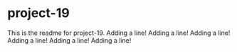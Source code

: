 # project-19

This is the readme for project-19.
Adding a line!
Adding a line!
Adding a line!
Adding a line!
Adding a line!
Adding a line!
